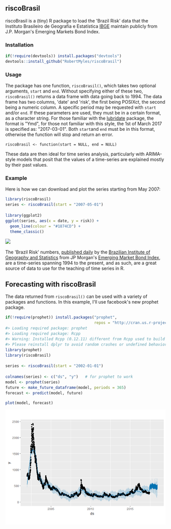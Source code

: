 
riscoBrasil
-----------

riscoBrasil is a (tiny) R package to load the 'Brazil Risk' data that the Instituto Brasileiro de Geografia e Estatística [IBGE](http://www.ibge.gov.br/english/) maintain publicly from J.P. Morgan's Emerging Markets Bond Index.

### Installation

``` r
if(!require(devtools)) install.packages("devtools")
devtools::install_github("RobertMyles/riscoBrasil")
```

### Usage

The package has one function, `riscoBrasil()`, which takes two optional arguments, `start` and `end`. Without specifying either of these two, `riscoBrasil()` returns a data frame with data going back to 1994. The data frame has two columns, 'date' and 'risk', the first being POSIXct, the second being a numeric column. A specific period may be requested with `start` and/or `end`. If these parameters are used, they must be in a certain format, as a character string. For those familiar with the [lubridate](https://github.com/hadley/lubridate) package, the format is "Ymd", for those not familiar with this style, the 1st of March 2017 is specified as: "2017-03-01". Both `start`and `end` must be in this format, otherwise the function will stop and return an error.

    riscoBrasil <- function(start = NULL, end = NULL)

These data are then ideal for time series analysis, particularly with ARIMA-style models that posit that the values of a time-series are explained mostly by their past values.

### Example

Here is how we can download and plot the series starting from May 2007:

``` r
library(riscoBrasil)
series <- riscoBrasil(start = "2007-05-01")

library(ggplot2)
ggplot(series, aes(x = date, y = risk)) + 
  geom_line(colour = "#1874CD") +
  theme_classic()
```

![](http://i.imgur.com/zDL8cZx.png)

The 'Brazil Risk' numbers, [published daily](http://www.ipeadata.gov.br/ExibeSerie.aspx?serid=40940&module=M) by the [Brazilian Institute of Geography and Statistics](http://www.ibge.gov.br/english/) from JP Morgan's [Emerging Market Bond Index](https://en.wikipedia.org/wiki/JPMorgan_EMBI), are a time-series spanning 1994 to the present, and as such, are a great source of data to use for the teaching of time series in R.

Forecasting with riscoBrasil
----------------------------

The data returned from `riscoBrasil()` can be used with a variety of packages and functions. In this example, I'll use facebook's new prophet package.

``` r
if(!require(prophet)) install.packages("prophet", 
                                       repos = "http://cran.us.r-project.org")
#> Loading required package: prophet
#> Loading required package: Rcpp
#> Warning: Installed Rcpp (0.12.11) different from Rcpp used to build dplyr (0.12.10).
#> Please reinstall dplyr to avoid random crashes or undefined behavior.
library(prophet)
library(riscoBrasil)

series <- riscoBrasil(start = "2002-01-01")

colnames(series) <- c("ds", "y")   # for prophet to work
model <- prophet(series)
future <- make_future_dataframe(model, periods = 365)
forecast <- predict(model, future)
```

``` r
plot(model, forecast)
```

![](README-unnamed-chunk-5-1.png)
